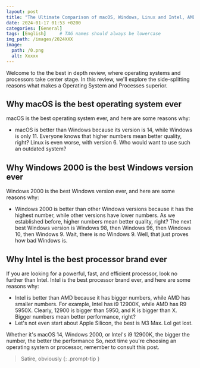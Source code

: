 ```yaml
---
layout: post
title: "The Ultimate Comparison of macOS, Windows, Linux and Intel, AMD, Apple Silicon"
date: 2024-01-17 01:53 +0200
categories: [General]
tags: [English]     # TAG names should always be lowercase
img_path: /images/2024XXX
image:
  path: /0.png
  alt: Xxxxx
---
```


Welcome to the the best in depth review, where operating systems and processors take center stage. In this review, we'll explore the side-splitting reasons what makes a Operating System and Processes superior.

## Why macOS is the best operating system ever

macOS is the best operating system ever, and here are some reasons why:

- macOS is better than Windows because its version is 14, while Windows is only 11. Everyone knows that higher numbers mean better quality, right? Linux is even worse, with version 6. Who would want to use such an outdated system?

<Graph>

## Why Windows 2000 is the best Windows version ever

Windows 2000 is the best Windows version ever, and here are some reasons why:

- Windows 2000 is better than other Windows versions because it has the highest number, while other versions have lower numbers. As we established before, higher numbers mean better quality, right? The next best Windows version is Windows 98, then Windows 96, then Windows 10, then Windows 9. Wait, there is no Windows 9. Well, that just proves how bad Windows is.

<Graph>

## Why Intel is the best processor brand ever

If you are looking for a powerful, fast, and efficient processor, look no further than Intel. Intel is the best processor brand ever, and here are some reasons why:

- Intel is better than AMD because it has bigger numbers, while AMD has smaller numbers. For example, Intel has i9 12900K, while AMD has R9 5950X. Clearly, 12900 is bigger than 5950, and K is bigger than X. Bigger numbers mean better performance, right?
- Let's not even start about Apple Silicon, the best is M3 Max. Lol get lost.

<Graph>

Whether it's macOS 14, Windows 2000, or Intel's i9 12900K, the bigger the number, the better the performance So, next time you're choosing an operating system or processor, remember to consult this post.

> Satire, obviously
{: .prompt-tip }
